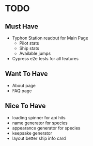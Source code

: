 # TODO

## Must Have

* Typhon Station readout for Main Page
  * Pilot stats
  * Ship stats
  * Available jumps
* Cypress e2e tests for all features

## Want To Have

* About page
* FAQ page

## Nice To Have

* loading spinner for api hits
* name generator for species
* appearance generator for species
* keepsake generator
* layout better ship info card
